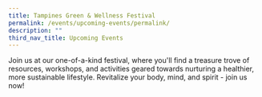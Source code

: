 ```yaml
---
title: Tampines Green & Wellness Festival
permalink: /events/upcoming-events/permalink/
description: ""
third_nav_title: Upcoming Events
---
```

Join us at our one-of-a-kind festival, where you'll find a treasure trove of resources, workshops, and activities geared towards nurturing a healthier, more sustainable lifestyle. Revitalize your body, mind, and spirit - join us now!

